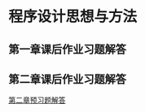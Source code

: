 # 程序设计思想与方法
## 第一章课后作业习题解答
## 第二章课后作业习题解答
[第二章预习题解答](https://github.com/longsjtu/FAQ/blob/Programming---ideas-and-methods/Chapter2/Preview%20homework)
